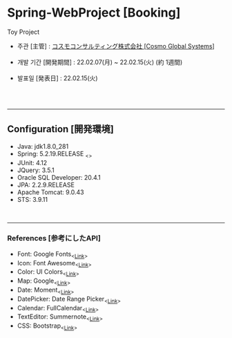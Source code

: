 # Spring-WebProject [Booking]<br>
Toy Project
 
 <p>
  <ul>
    <li>주관 [主管] : <a href = "http://www.cosmo-global.com//">コスモコンサルティング株式会社 [Cosmo Global Systems]</a></li>
    <br>
    <li>개발 기간 [開発期間] : 22.02.07(月) ~ 22.02.15(火) (約 1週間)</li>
    <br>
    <li>발표일 [発表日] : 22.02.15(火) <sub></sub></li>
  </ul>
</p>
<br>
<br>


<hr>
  <h2>Configuration [開発環境]</h2>
  <ul>
    <li>Java: jdk1.8.0_281</li>
    <li>Spring: 5.2.19.RELEASE <sub><<Excluded Spring boot>></sub></li>
    <li>JUnit: 4.12</li>
    <li>JQuery: 3.5.1</li>
    <li>Oracle SQL Developer: 20.4.1</li>
    <li>JPA: 2.2.9.RELEASE</li>
    <li>Apache Tomcat: 9.0.43</li>
    <li>STS: 3.9.11</li>
  </ul>
 <br>
<hr>
  <h3>References [参考にしたAPI]</h3>
  <ul>
    <li>Font: Google Fonts<sub><<a href="https://fonts.google.com/">Link</a>><sub></li>
    <li>Icon: Font Awesome<sub><<a href="https://fontawesome.com/icons">Link</a>><sub></li>
    <li>Color: UI Colors<sub><<a href="https://flatuicolors.com/">Link</a>><sub></li>
    <li>Map: Google<sub><<a href="https://developers.google.com/maps/documentation">Link</a>><sub></li>
    <li>Date: Moment<sub><<a href="https://momentjs.com/">Link</a>><sub></li>
    <li>DatePicker: Date Range Picker<sub><<a href="https://www.daterangepicker.com/">Link</a>><sub></li>
    <li>Calendar: FullCalendar<sub><<a href="https://fullcalendar.io/">Link</a>><sub></li>
    <li>TextEditor: Summernote<sub><<a href="https://summernote.org/">Link</a>><sub></li>
    <li>CSS: Bootstrap<sub><<a href="https://getbootstrap.com/">Link</a>><sub></li>
  </ul>
